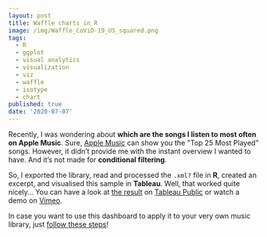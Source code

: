 ```yaml
---
layout: post
title: Waffle charts in R
image: /img/Waffle_CoViD-19_US_squared.png
tags:
  - R
  - ggplot
  - visual analytics
  - visualization
  - viz
  - waffle
  - isotype
  - chart
published: true
date: '2020-07-07'
---
```

Recently, I was wondering about **which are the songs I listen to most often on Apple Music**. Sure, [Apple Music](https://www.apple.com/chde/music/) can show you the "Top 25 Most Played" songs. However, it didn’t provide me with the instant overview I wanted to have. And it’s not made for **conditional filtering**.

So, I exported the library, read and processed the `.xml?` file in **R**, created an excerpt, and visualised this sample in **Tableau**. Well, that worked quite nicely… You can have a look at [the result](https://public.tableau.com/profile/thomas.massie#!/vizhome/AppleMusicLibrary/APPLEMUSICMEDIATHEK) on [Tableau Public](https://public.tableau.com/) or watch a demo on [Vimeo](https://vimeo.com/427384435).

In case you want to use this dashboard to apply it to your very own music library, just [follow these steps](https://thomassie.me/AppleMusic/)!